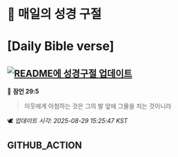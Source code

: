 # 🙏 매일의 성경 구절
# [Daily Bible verse]
## [![README에 성경구절 업데이트](https://github.com/DONGSUKA/first_test/actions/workflows/update-readme-bible.yml/badge.svg)](https://github.com/DONGSUKA/first_test/actions/workflows/update-readme-bible.yml)
<!-- START_BIBLE_VERSE -->
📖 **잠언 29:5**
> 이웃에게 아첨하는 것은 그의 발 앞에 그물을 치는 것이니라

🕊️ _업데이트 시각: 2025-08-29 15:25:47 KST_
  <!-- END_BIBLE_VERSE -->
## GITHUB_ACTION
